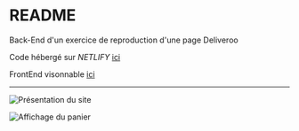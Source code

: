 # README  

Back-End d'un exercice de reproduction d'une page Deliveroo  
   
Code hébergé sur *NETLIFY* [ici](https://relaxed-genie-bb198d.netlify.app/)  
  
FrontEnd visonnable [ici](https://github.com/ThibaultTrofl/leReacteur-deliverooFrontEnd)
  
------------------------------------
  
![Présentation du site](https://github.com/ThibaultTrofl/leReacteur-deliverooFrontEnd/assets/86740430/38b0b6ea-84ae-48ed-b531-aeeb9c7bcbfc)  

    
![Affichage du panier](https://github.com/ThibaultTrofl/leReacteur-deliverooFrontEnd/assets/86740430/0c395729-8900-4aac-adc0-90b36c08530a)

